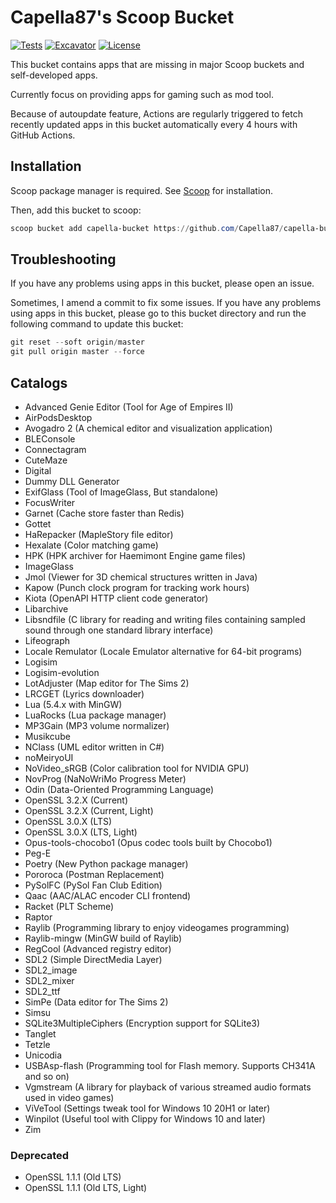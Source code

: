 # Capella87's Scoop Bucket

[![Tests](https://github.com/Capella87/capella-bucket/actions/workflows/ci.yml/badge.svg)](https://github.com/Capella87/capella-bucket/actions/workflows/ci.yml) [![Excavator](https://github.com/Capella87/capella-bucket/actions/workflows/excavator.yml/badge.svg)](https://github.com/Capella87/capella-bucket/actions/workflows/excavator.yml) [![License](https://img.shields.io/badge/license-unlicense-blue)](./LICENSE)

This bucket contains apps that are missing in major Scoop buckets and self-developed apps.

Currently focus on providing apps for gaming such as mod tool.

Because of autoupdate feature, Actions are regularly triggered to fetch recently updated apps in this bucket automatically every 4 hours with GitHub Actions.

## Installation
Scoop package manager is required. See [Scoop](https://scoop.sh/) for installation.

Then, add this bucket to scoop:
```powershell
scoop bucket add capella-bucket https://github.com/Capella87/capella-bucket
```

## Troubleshooting
If you have any problems using apps in this bucket, please open an issue.

Sometimes, I amend a commit to fix some issues. If you have any problems using apps in this bucket, please go to this bucket directory and run the following command to update this bucket:
```powershell
git reset --soft origin/master
git pull origin master --force
```

## Catalogs

* Advanced Genie Editor (Tool for Age of Empires II)
* AirPodsDesktop
* Avogadro 2 (A chemical editor and visualization application)
* BLEConsole
* Connectagram
* CuteMaze
* Digital
* Dummy DLL Generator
* ExifGlass (Tool of ImageGlass, But standalone)
* FocusWriter
* Garnet (Cache store faster than Redis)
* Gottet
* HaRepacker (MapleStory file editor)
* Hexalate (Color matching game)
* HPK (HPK archiver for Haemimont Engine game files)
* ImageGlass
* Jmol (Viewer for 3D chemical structures written in Java)
* Kapow (Punch clock program for tracking work hours)
* Kiota (OpenAPI HTTP client code generator)
* Libarchive
* Libsndfile (C library for reading and writing files containing sampled sound through one standard library interface)
* Lifeograph
* Locale Remulator (Locale Emulator alternative for 64-bit programs)
* Logisim
* Logisim-evolution
* LotAdjuster (Map editor for The Sims 2)
* LRCGET (Lyrics downloader)
* Lua (5.4.x with MinGW)
* LuaRocks (Lua package manager)
* MP3Gain (MP3 volume normalizer)
* Musikcube
* NClass (UML editor written in C#)
* noMeiryoUI
* NoVideo_sRGB (Color calibration tool for NVIDIA GPU)
* NovProg (NaNoWriMo Progress Meter)
* Odin (Data-Oriented Programming Language)
* OpenSSL 3.2.X (Current)
* OpenSSL 3.2.X (Current, Light)
* OpenSSL 3.0.X (LTS)
* OpenSSL 3.0.X (LTS, Light)
* Opus-tools-chocobo1 (Opus codec tools built by Chocobo1)
* Peg-E
* Poetry (New Python package manager)
* Pororoca (Postman Replacement)
* PySolFC (PySol Fan Club Edition)
* Qaac (AAC/ALAC encoder CLI frontend)
* Racket (PLT Scheme)
* Raptor
* Raylib (Programming library to enjoy videogames programming)
* Raylib-mingw (MinGW build of Raylib)
* RegCool (Advanced registry editor)
* SDL2 (Simple DirectMedia Layer)
* SDL2_image
* SDL2_mixer
* SDL2_ttf
* SimPe (Data editor for The Sims 2)
* Simsu
* SQLite3MultipleCiphers (Encryption support for SQLite3)
* Tanglet
* Tetzle
* Unicodia
* USBAsp-flash (Programming tool for Flash memory. Supports CH341A and so on)
* Vgmstream (A library for playback of various streamed audio formats used in video games)
* ViVeTool (Settings tweak tool for Windows 10 20H1 or later)
* Winpilot (Useful tool with Clippy for Windows 10 and later)
* Zim

### Deprecated

* OpenSSL 1.1.1 (Old LTS)
* OpenSSL 1.1.1 (Old LTS, Light)
